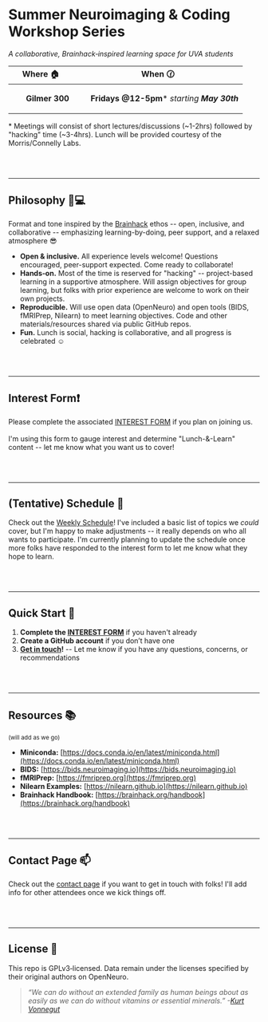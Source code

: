 # Summer Neuroimaging & Coding Workshop Series

*A collaborative, Brainhack‑inspired learning space for UVA students*

<!-- raw HTML below -->
<table>
  <thead>
    <tr>
      <th>Where 🏠</th>
      <th>When 🕜</th>
    </tr>
  </thead>
  <tbody>
    <tr>
      <td>
        <ul><b>Gilmer 300</b></ul>
      </td>
      <td>
        <ul><b>Fridays @12-5pm</b>* <i>starting <b>May 30th</b></i></ul>
      </td>
    </tr>
  </tbody>
</table>

\* Meetings will consist of short lectures/discussions (\~1-2hrs) followed by "hacking" time (\~3-4hrs). Lunch will be provided courtesy of the Morris/Connelly Labs.

<br><br>

---
## Philosophy 🧠💻

Format and tone inspired by the [Brainhack](https://brainhack.org/about.html) ethos -- open, inclusive, and collaborative -- emphasizing learning-by-doing, peer support, and a relaxed atmosphere 😎

* **Open & inclusive.** All experience levels welcome! Questions encouraged, peer-support expected. Come ready to collaborate! <br>
* **Hands‑on.** Most of the time is reserved for "hacking" -- project-based learning in a supportive atmosphere. Will assign objectives for group learning, but folks with prior experience are welcome to work on their own projects. <br>
* **Reproducible.** Will use open data (OpenNeuro) and open tools (BIDS, fMRIPrep, Nilearn) to meet learning objectives. Code and other materials/resources shared via public GitHub repos. <br>
* **Fun.** Lunch is social, hacking is collaborative, and all progress is celebrated ☺️

<br><br>

---
## Interest Form❗

Please complete the associated [INTEREST FORM](https://docs.google.com/forms/d/e/1FAIpQLSfvPhS4zap0IQcJPFgHGkHC3FtQ1hPoZa68psjaY3ugceDI2A/viewform?usp=sharing) if you plan on joining us.
<br><br>
I'm using this form to gauge interest and determine "Lunch-&-Learn" content -- let me know what you want us to cover! 

<br><br>

---
## (Tentative) Schedule 📅

Check out the [Weekly Schedule](./schedule.md)! I've included a basic list of topics we *could* cover, but I'm happy to make adjustments -- it really depends on who all wants to participate. I'm currently planning to update the schedule once more folks have responded to the interest form to let me know what they hope to learn.

<br><br>

---
## Quick Start 🚀

1. **Complete the [INTEREST FORM](https://docs.google.com/forms/d/e/1FAIpQLSfvPhS4zap0IQcJPFgHGkHC3FtQ1hPoZa68psjaY3ugceDI2A/viewform?usp=sharing)** if you haven't already
3. **Create a GitHub account** if you don’t have one
4. **[Get in touch](./contact.md)!** -- Let me know if you have any questions, concerns, or recommendations

<br><br>

---
## Resources 📚
<sub>(will add as we go)<sub>
* **Miniconda:** [https://docs.conda.io/en/latest/miniconda.html](https://docs.conda.io/en/latest/miniconda.html)
* **BIDS:** [https://bids.neuroimaging.io](https://bids.neuroimaging.io)
* **fMRIPrep:** [https://fmriprep.org](https://fmriprep.org)
* **Nilearn Examples:** [https://nilearn.github.io](https://nilearn.github.io)
* **Brainhack Handbook:** [https://brainhack.org/handbook](https://brainhack.org/handbook)

<br><br>

---
## Contact Page 📫

Check out the [contact page](./contact.md) if you want to get in touch with folks! I'll add info for other attendees once we kick things off.

<br><br>

---
## License 📝

This repo is GPLv3‑licensed. Data remain under the licenses specified by their original authors on OpenNeuro.

> *“We can do without an extended family as human beings about as easily as we can do without vitamins or essential minerals.” -[Kurt Vonnegut](https://www.npr.org/transcripts/5165342)*
